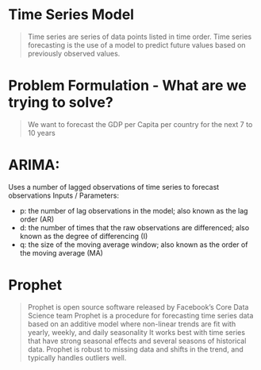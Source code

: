 # Time Series Model
> Time series are series of data points listed in time order.
> Time series forecasting is the use of a model to predict future values based on previously observed values.

# Problem Formulation - What are we trying to solve?
> We want to forecast the GDP per Capita per country for the next 7 to 10 years

# ARIMA:

Uses a number of lagged observations of time series to forecast observations
Inputs / Parameters:

- p: the number of lag observations in the model; also known as the lag order (AR)
- d: the number of times that the raw observations are differenced; also known as the degree of differencing (I)
- q: the size of the moving average window; also known as the order of the moving average (MA)

# Prophet

> Prophet is open source software released by Facebook’s Core Data Science team
> Prophet is a procedure for forecasting time series data based on an additive model where non-linear trends are fit with yearly, weekly, and daily seasonality
> It works best with time series that have strong seasonal effects and several seasons of historical data.
> Prophet is robust to missing data and shifts in the trend, and typically handles outliers well.
